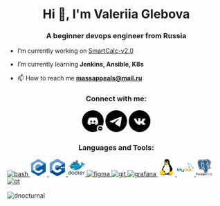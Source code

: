 <h1 align="center">Hi 👋, I'm Valeriia Glebova</h1>
<h3 align="center">A beginner devops engineer from Russia</h3>

-  I’m currently working on [SmartCalc-v2.0](https://github.com/DNocturnal/SmartCalc-v2.0)

-  I’m currently learning **Jenkins, Ansible, K8s**

- 📫 How to reach me **massappeals@mail.ru**

<h3 align="center">Connect with me:</h3>
<p align="center">
<a href="https://discord.gg/massappeals_" target="blank"><img width="50px" src="src/ds_black.png"></a>
<a href="https://t.me/Masssapeals"><img width="50px" src="src/tg5.png"></a>
<a href="https://vk.com/massappea1s"><img width="50px" src="src/vk_black_logo_icon_147058.png"></a>
</p>

<h3 align="center">Languages and Tools:</h3>
<p align="left"> <a href="https://www.gnu.org/software/bash/" target="_blank" rel="noreferrer"> <img src="https://www.vectorlogo.zone/logos/gnu_bash/gnu_bash-icon.svg" alt="bash" width="40" height="40"/> </a> <a href="https://www.cprogramming.com/" target="_blank" rel="noreferrer"> <img src="https://raw.githubusercontent.com/devicons/devicon/master/icons/c/c-original.svg" alt="c" width="40" height="40"/> </a> <a href="https://www.w3schools.com/cpp/" target="_blank" rel="noreferrer"> <img src="https://raw.githubusercontent.com/devicons/devicon/master/icons/cplusplus/cplusplus-original.svg" alt="cplusplus" width="40" height="40"/> </a> <a href="https://www.docker.com/" target="_blank" rel="noreferrer"> <img src="https://raw.githubusercontent.com/devicons/devicon/master/icons/docker/docker-original-wordmark.svg" alt="docker" width="40" height="40"/> </a> <a href="https://www.figma.com/" target="_blank" rel="noreferrer"> <img src="https://www.vectorlogo.zone/logos/figma/figma-icon.svg" alt="figma" width="40" height="40"/> </a> <a href="https://git-scm.com/" target="_blank" rel="noreferrer"> <img src="https://www.vectorlogo.zone/logos/git-scm/git-scm-icon.svg" alt="git" width="40" height="40"/> </a> <a href="https://grafana.com" target="_blank" rel="noreferrer"> <img src="https://www.vectorlogo.zone/logos/grafana/grafana-icon.svg" alt="grafana" width="40" height="40"/> </a> <a href="https://www.linux.org/" target="_blank" rel="noreferrer"> <img src="https://raw.githubusercontent.com/devicons/devicon/master/icons/linux/linux-original.svg" alt="linux" width="40" height="40"/> </a> <a href="https://www.mysql.com/" target="_blank" rel="noreferrer"> <img src="https://raw.githubusercontent.com/devicons/devicon/master/icons/mysql/mysql-original-wordmark.svg" alt="mysql" width="40" height="40"/> </a> <a href="https://www.postgresql.org" target="_blank" rel="noreferrer"> <img src="https://raw.githubusercontent.com/devicons/devicon/master/icons/postgresql/postgresql-original-wordmark.svg" alt="postgresql" width="40" height="40"/> </a> <a href="https://www.qt.io/" target="_blank" rel="noreferrer"> <img src="https://upload.wikimedia.org/wikipedia/commons/0/0b/Qt_logo_2016.svg" alt="qt" width="40" height="40"/> </a> </p>

<p><img align="center" src="https://github-readme-stats.vercel.app/api/top-langs?username=dnocturnal&show_icons=true&theme=tokyonight&locale=en&layout=compact" alt="dnocturnal" /></p>
